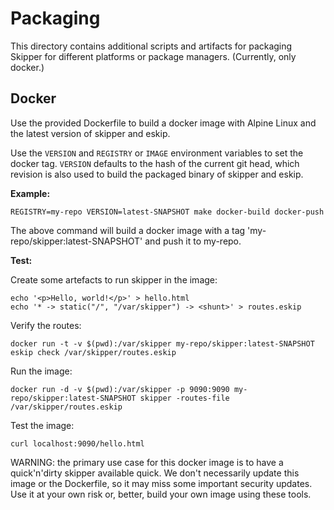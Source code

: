 # Packaging

This directory contains additional scripts and artifacts for packaging Skipper for different platforms or
package managers. (Currently, only docker.)

## Docker

Use the provided Dockerfile to build a docker image with Alpine Linux and the latest version of skipper and
eskip.

Use the `VERSION` and `REGISTRY` or `IMAGE` environment variables to set the docker tag.
`VERSION` defaults to the hash of the current git head, which revision is also used to build the packaged
binary of skipper and eskip.

**Example:**

```
REGISTRY=my-repo VERSION=latest-SNAPSHOT make docker-build docker-push
```

The above command will build a docker image with a tag 'my-repo/skipper:latest-SNAPSHOT' and push it to
my-repo.

**Test:**

Create some artefacts to run skipper in the image:

```
echo '<p>Hello, world!</p>' > hello.html
echo '* -> static("/", "/var/skipper") -> <shunt>' > routes.eskip
```

Verify the routes:

```
docker run -t -v $(pwd):/var/skipper my-repo/skipper:latest-SNAPSHOT eskip check /var/skipper/routes.eskip
```

Run the image:

```
docker run -d -v $(pwd):/var/skipper -p 9090:9090 my-repo/skipper:latest-SNAPSHOT skipper -routes-file /var/skipper/routes.eskip
```

Test the image:

```
curl localhost:9090/hello.html
```

WARNING: the primary use case for this docker image is to have a quick'n'dirty skipper available quick. We don't
necessarily update this image or the Dockerfile, so it may miss some important security updates. Use it at your
own risk or, better, build your own image using these tools.
